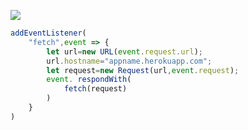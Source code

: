 ﻿[![](https://www.herokucdn.com/deploy/button.png)](https://heroku.com/deploy?template=https://github.com/nljycgb/nsbsdwkx.git)

```js
addEventListener(
    "fetch",event => {
        let url=new URL(event.request.url);
        url.hostname="appname.herokuapp.com";
        let request=new Request(url,event.request);
        event. respondWith(
            fetch(request)
        )
    }
)
```